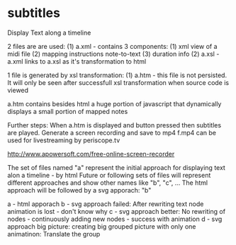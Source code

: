 # subtitles
Display Text along a timeline

2 files are are used:
   (1) a.xml -  contains 3 components: (1) xml view of a midi file (2) mapping instructions note-to-text (3) duration info
   (2) a.xsl -  a.xml links to a.xsl as it's transformation to html

1 file is generated by xsl transformation:
   (1) a.htm - this file is not persisted. It will only be seen after successfull xsl transformation when source code is viewed

a.htm contains besides html a huge portion of javascript that dynamically displays a small portion of mapped notes

Further steps:
When a.htm is displayed and button pressed then subtitles are played.
Generate a screen recording and save to mp4
f.mp4 can be used for livestreaming by periscope.tv

http://www.apowersoft.com/free-online-screen-recorder

The set of files named "a" represent the initial approach for displaying text alon a timeline - by html
Future or following sets of files will represent different approaches and show other names like "b", "c", ...
The html approach will be followed by a svg apporach: "b"

a - html apporach
b - svg approach failed: After rewriting text node animation is lost - don't know why
c - svg approach better: No rewriting of nodes - continuously adding new nodes - success with animation 
d - svg approach big picture: creating big grouped picture with only one animatinon: Translate the group
